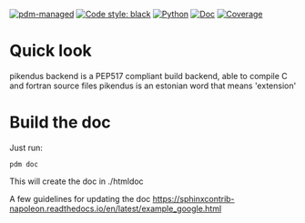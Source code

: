 [![pdm-managed](https://img.shields.io/badge/pdm-managed-blueviolet)](https://dev.to/frostming/a-review-pipenv-vs-poetry-vs-pdm-39b4)
[![Code style: black](https://img.shields.io/badge/code%20style-black-000000.svg)](https://github.com/psf/black)
[![Python](https://img.shields.io/badge/python-3.8-green)]()
[![Doc](https://ydethe.gitlab.io/pikendus-backend/doc_badge.svg)](https://ydethe.gitlab.io/pikendus-backend/)
[![Coverage](https://ydethe.gitlab.io/pikendus-backend/cov_badge.svg)]()

# Quick look

pikendus backend is a PEP517 compliant build backend, able to compile C and fortran source files
pikendus is an estonian word that means 'extension'

# Build the doc

Just run:

    pdm doc

This will create the doc in ./htmldoc

A few guidelines for updating the doc
https://sphinxcontrib-napoleon.readthedocs.io/en/latest/example_google.html
